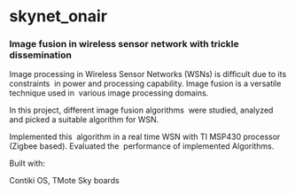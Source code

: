 # skynet_onair
### Image fusion in wireless sensor network with trickle dissemination

Image processing in Wireless Sensor Networks (WSNs) is difficult due to its constraints  in power and processing capability. 
Image fusion is a versatile technique used in  various image processing domains. 

In this project, different image fusion algorithms  were studied, analyzed and picked a suitable algorithm for WSN. 

Implemented this  algorithm in a real time WSN with TI MSP430 processor (Zigbee based). Evaluated the  performance of implemented Algorithms. 

Built with:

Contiki OS, TMote Sky boards
